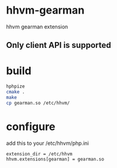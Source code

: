 # hhvm-gearman
hhvm gearman extension

## Only client API is supported

# build
```bash
hphpize
cmake .
make
cp gearman.so /etc/hhvm/
```


# configure

add this to your /etc/hhvm/php.ini

```
extension_dir = /etc/hhvm
hhvm.extensions[gearman] = gearman.so

```


